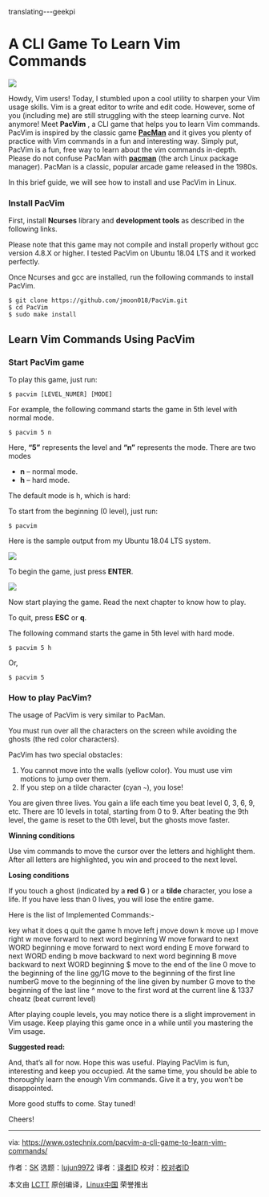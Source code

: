 translating---geekpi

A CLI Game To Learn Vim Commands
======

![](https://www.ostechnix.com/wp-content/uploads/2018/05/PacVim-720x340.png)

Howdy, Vim users! Today, I stumbled upon a cool utility to sharpen your Vim usage skills. Vim is a great editor to write and edit code. However, some of you (including me) are still struggling with the steep learning curve. Not anymore! Meet **PacVim** , a CLI game that helps you to learn Vim commands. PacVim is inspired by the classic game [**PacMan**][1] and it gives you plenty of practice with Vim commands in a fun and interesting way. Simply put, PacVim is a fun, free way to learn about the vim commands in-depth. Please do not confuse PacMan with [**pacman**][2] (the arch Linux package manager). PacMan is a classic, popular arcade game released in the 1980s.

In this brief guide, we will see how to install and use PacVim in Linux.

### Install PacVim

First, install **Ncurses** library and **development tools** as described in the following links.

Please note that this game may not compile and install properly without gcc version 4.8.X or higher. I tested PacVim on Ubuntu 18.04 LTS and it worked perfectly.

Once Ncurses and gcc are installed, run the following commands to install PacVim.
```
$ git clone https://github.com/jmoon018/PacVim.git
$ cd PacVim
$ sudo make install

```

## Learn Vim Commands Using PacVim

### Start PacVim game

To play this game, just run:
```
$ pacvim [LEVEL_NUMER] [MODE]

```

For example, the following command starts the game in 5th level with normal mode.
```
$ pacvim 5 n

```

Here, **“5”** represents the level and **“n”** represents the mode. There are two modes

  * **n** – normal mode.
  * **h** – hard mode.



The default mode is h, which is hard:

To start from the beginning (0 level), just run:
```
$ pacvim

```

Here is the sample output from my Ubuntu 18.04 LTS system.

![][4]

To begin the game, just press **ENTER**.

![][5]

Now start playing the game. Read the next chapter to know how to play.

To quit, press **ESC** or **q**.

The following command starts the game in 5th level with hard mode.
```
$ pacvim 5 h

```

Or,
```
$ pacvim 5

```

### How to play PacVim?

The usage of PacVim is very similar to PacMan.

You must run over all the characters on the screen while avoiding the ghosts (the red color characters).

PacVim has two special obstacles:

  1. You cannot move into the walls (yellow color). You must use vim motions to jump over them.
  2. If you step on a tilde character (cyan `~`), you lose!



You are given three lives. You gain a life each time you beat level 0, 3, 6, 9, etc. There are 10 levels in total, starting from 0 to 9. After beating the 9th level, the game is reset to the 0th level, but the ghosts move faster.

**Winning conditions**

Use vim commands to move the cursor over the letters and highlight them. After all letters are highlighted, you win and proceed to the next level.

**Losing conditions**

If you touch a ghost (indicated by a **red G** ) or a **tilde** character, you lose a life. If you have less than 0 lives, you will lose the entire game.

Here is the list of Implemented Commands:-

key what it does q quit the game h move left j move down k move up l move right w move forward to next word beginning W move forward to next WORD beginning e move forward to next word ending E move forward to next WORD ending b move backward to next word beginning B move backward to next WORD beginning $ move to the end of the line 0 move to the beginning of the line gg/1G move to the beginning of the first line numberG move to the beginning of the line given by number G move to the beginning of the last line ^ move to the first word at the current line & 1337 cheatz (beat current level)

After playing couple levels, you may notice there is a slight improvement in Vim usage. Keep playing this game once in a while until you mastering the Vim usage.

**Suggested read:**

And, that’s all for now. Hope this was useful. Playing PacVim is fun, interesting and keep you occupied. At the same time, you should be able to thoroughly learn the enough Vim commands. Give it a try, you won’t be disappointed.

More good stuffs to come. Stay tuned!

Cheers!



--------------------------------------------------------------------------------

via: https://www.ostechnix.com/pacvim-a-cli-game-to-learn-vim-commands/

作者：[SK][a]
选题：[lujun9972](https://github.com/lujun9972)
译者：[译者ID](https://github.com/译者ID)
校对：[校对者ID](https://github.com/校对者ID)

本文由 [LCTT](https://github.com/LCTT/TranslateProject) 原创编译，[Linux中国](https://linux.cn/) 荣誉推出

[a]:https://www.ostechnix.com/author/sk/
[1]:https://en.wikipedia.org/wiki/Pac-Man
[2]:https://www.ostechnix.com/getting-started-pacman/
[4]:http://www.ostechnix.com/wp-content/uploads/2018/05/pacvim-1.png
[5]:http://www.ostechnix.com/wp-content/uploads/2018/05/pacvim-2.png
